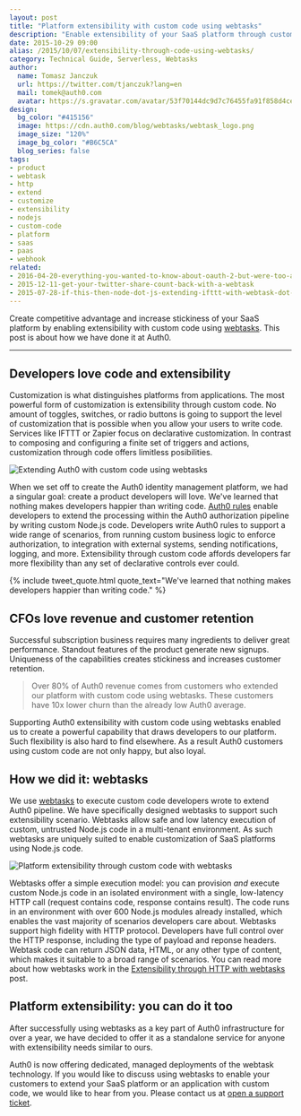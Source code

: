 ```yaml
---
layout: post
title: "Platform extensibility with custom code using webtasks"
description: "Enable extensibility of your SaaS platform through custom code using webtasks. Developers will love you, and so will your CFO."
date: 2015-10-29 09:00
alias: /2015/10/07/extensibility-through-code-using-webtasks/
category: Technical Guide, Serverless, Webtasks
author:
  name: Tomasz Janczuk
  url: https://twitter.com/tjanczuk?lang=en
  mail: tomek@auth0.com
  avatar: https://s.gravatar.com/avatar/53f70144dc9d7c76455fa91f858d4cec?s=200
design:
  bg_color: "#415156"
  image: https://cdn.auth0.com/blog/webtasks/webtask_logo.png
  image_size: "120%"
  image_bg_color: "#B6C5CA"
  blog_series: false
tags:
- product
- webtask
- http
- extend
- customize
- extensibility
- nodejs
- custom-code
- platform
- saas
- paas
- webhook
related:
- 2016-04-20-everything-you-wanted-to-know-about-oauth-2-but-were-too-afraid-to-ask
- 2015-12-11-get-your-twitter-share-count-back-with-a-webtask
- 2015-07-28-if-this-then-node-dot-js-extending-ifttt-with-webtask-dot-io
---
```


Create competitive advantage and increase stickiness of your SaaS platform by enabling extensibility with custom code using [webtasks](https://webtask.io). This post is about how we have done it at Auth0.

-----

## Developers love code and extensibility

Customization is what distinguishes platforms from applications. The most powerful form of customization is extensibility through custom code. No amount of toggles, switches, or radio buttons is going to support the level of customization that is possible when you allow your users to write code. Services like IFTTT or Zapier focus on declarative customization. In contrast to composing and configuring a finite set of triggers and actions, customization through code offers limitless posibilities.

![Extending Auth0 with custom code using webtasks](https://cdn.auth0.com/blog/webtasks/auth0-rule-editor.png)

When we set off to create the Auth0 identity management platform, we had a singular goal: create a product developers will love. We've learned that nothing makes developers happier than writing code. [Auth0 rules](https://auth0.com/docs/rules) enable developers to extend the processing within the Auth0 authorization pipeline by writing custom Node.js code. Developers write Auth0 rules to support a wide range of scenarios, from running custom business logic to enforce authorization, to integration with external systems, sending notifications, logging, and more. Extensibility through custom code affords developers far more flexibility than any set of declarative controls ever could.  

{% include tweet_quote.html quote_text="We've learned that nothing makes developers happier than writing code." %}

## CFOs love revenue and customer retention

Successful subscription business requires many ingredients to deliver great performance. Standout features of the product generate new signups. Uniqueness of the capabilities creates stickiness and increases customer retention.

> Over 80% of Auth0 revenue comes from customers who extended our platform with custom code using webtasks. These customers have 10x lower churn than the already low Auth0 average.

Supporting Auth0 extensibility with custom code using webtasks enabled us to create a powerful capability that draws developers to our platform. Such flexibility is also hard to find elsewhere. As a result Auth0 customers using custom code are not only happy, but also loyal.

## How we did it: webtasks

We use [webtasks](https://webtask.io) to execute custom code developers wrote to extend Auth0 pipeline. We have specifically designed webtasks to support such extensibility scenario. Webtasks allow safe and low latency execution of custom, untrusted Node.js code in a multi-tenant environment. As such webtasks are uniquely suited to enable customization of SaaS platforms using Node.js code.

![Platform extensibility through custom code with webtasks](https://cdn.auth0.com/blog/webtasks/webtask-extensibility-1.png)  

Webtasks offer a simple execution model: you can provision *and* execute custom Node.js code in an isolated environment with a single, low-latency HTTP call (request contains code, response contains result). The code runs in an environment with over 600 Node.js modules already installed, which enables the vast majority of scenarios developers care about. Webtasks support high fidelity with HTTP protocol. Developers have full control over the HTTP response, including the type of payload and reponse headers. Webtask code can return JSON data, HTML, or any other type of content, which makes it suitable to a broad range of scenarios. You can read more about how webtasks work in the [Extensibility through HTTP with webtasks](http://tomasz.janczuk.org/2015/07/extensibility-through-http-with-webtasks.html) post.

## Platform extensibility: you can do it too

After successfully using webtasks as a key part of Auth0 infrastructure for over a year, we have decided to offer it as a standalone service for anyone with extensibility needs similar to ours.

Auth0 is now offering dedicated, managed deployments of the webtask technology. If you would like to discuss using webtasks to enable your customers to extend your SaaS platform or an application with custom code, we would like to hear from you. Please contact us at [open a support ticket](https://support.auth0.com).
